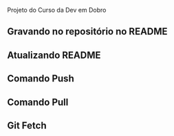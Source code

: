 Projeto do Curso da Dev em Dobro
## Gravando no repositório no README
## Atualizando README
## Comando Push
## Comando Pull
## Git Fetch
